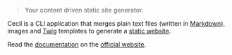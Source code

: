 > Your content driven static site generator.

Cecil is a CLI application that merges plain text files (written in [Markdown](http://daringfireball.net/projects/markdown/)), images and [Twig](http://twig.sensiolabs.org/) templates to generate a [static website](https://en.wikipedia.org/wiki/Static_web_page).

Read the [documentation](https://cecil.app/documentation) on the [official website](https://cecil.app).
